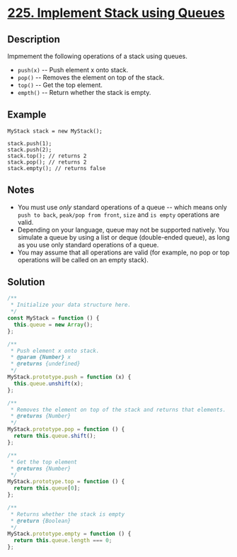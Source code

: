 # [225. Implement Stack using Queues](https://leetcode.com/problems/implement-stack-using-queues/)

## Description

Impmement the following operations of a stack using queues.

- `push(x)` -- Push element x onto stack.
- `pop()` -- Removes the element on top of the stack.
- `top()` -- Get the top element.
- `empth()` -- Return whether the stack is empty.

## Example

```e.g.
MyStack stack = new MyStack();

stack.push(1);
stack.push(2);
stack.top(); // returns 2
stack.pop(); // returns 2
stack.empty(); // returns false
```

## Notes

- You must use *only* standard operations of a queue -- which means only `push to back`, `peak/pop from front`, `size` and `is empty` operations are valid.
- Depending on your language, queue may not be supported natively. You simulate a queue by using a list or deque (double-ended queue), as long as you use only standard operations of a queue.
- You may assume that all operations are valid (for example, no pop or top operations will be called on an empty stack).

## Solution

```javascript
/**
 * Initialize your data structure here.
 */
const MyStack = function () {
  this.queue = new Array();
};

/**
 * Push element x onto stack.
 * @param {Number} x
 * @returns {undefined}
 */
MyStack.prototype.push = function (x) {
  this.queue.unshift(x);
};

/**
 * Removes the element on top of the stack and returns that elements.
 * @returns {Number}
 */
MyStack.prototype.pop = function () {
  return this.queue.shift();
};

/**
 * Get the top element
 * @returns {Number}
 */
MyStack.prototype.top = function () {
  return this.queue[0];
};

/**
 * Returns whether the stack is empty
 * @return {Boolean}
 */
MyStack.prototype.empty = function () {
  return this.queue.length === 0;
};
```
